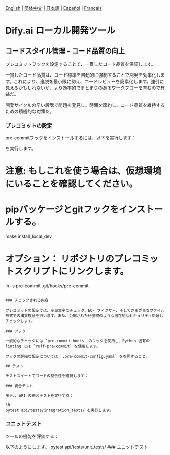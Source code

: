 [English](./README.md) | [简体中文](./README_CN.md) | [日本語](./README_JA.md) | [Español](./README_ES.md) | [Français](./README_FR.md)

# Dify.ai ローカル開発ツール

## コードスタイル管理 - コード品質の向上

プレコミットフックを設定することで、一貫したコード品質を保証します。

一貫したコード品質は、コード標準を自動的に強制することで開発を効率化します。これにより、逸脱を最小限に抑え、コードレビューを簡素化します。強引に見えるかもしれないが、より効率的でまとまりのあるワークフローを育むので有益だ。

開発サイクルの早い段階で問題を発見し、時間を節約し、コード品質を維持するための積極的な対策だ。

### プレコミットの設定

pre-commitフックをインストールするには、以下を実行します：

を実行します。
# 注意: もしこれを使う場合は、仮想環境にいることを確認してください。

# pipパッケージとgitフックをインストールする。
make install_local_dev

# オプション： リポジトリのプレコミットスクリプトにリンクします。
ln -s pre-commit .git/hooks/pre-commit
```

### チェックされる内容

プレコミットの設定では、空白文字のチェック、EOF フィクサー、そしてさまざまなファイル形式での構文検証を行います。また、公開された秘密鍵のような潜在的なセキュリティ問題もチェックします。

### フック

一般的なチェックには `pre-commit-hooks` のフックを使用し、Python 固有の linting には `ruff-pre-commit` を使用します。

フックの詳細な設定については `.pre-commit-config.yaml` を参照すること。

## テスト

テストスイートでコードの整合性を維持します：

### 統合テスト

モデル API の統合テストを実行する：

sh
pytest api/tests/integration_tests/ を実行します。
```

### ユニットテスト

ツールの機能を評価する：

以下のようにします。
pytest api/tests/unit_tests/ ### ユニットテスト
```
